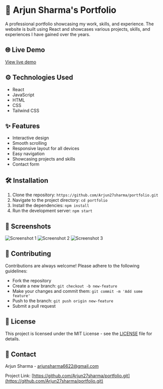 # 🚀 Arjun Sharma's Portfolio

A professional portfolio showcasing my work, skills, and experience. The website is built using React and showcases various projects, skills, and experiences I have gained over the years.

## 🌐 Live Demo

[View live demo](https://arjunsharma6622.vercel.app)

## ⚙️ Technologies Used

- React
- JavaScript
- HTML
- CSS
- Tailwind CSS

## ✨ Features

- Interactive design
- Smooth scrolling
- Responsive layout for all devices
- Easy navigation
- Showcasing projects and skills
- Contact form

## 🛠️ Installation

1. Clone the repository: `https://github.com/Arjun27sharma/portfolio.git`
2. Navigate to the project directory: `cd portfolio`
3. Install the dependencies: `npm install`
4. Run the development server: `npm start`

## 📸 Screenshots

![Screenshot 1](./screenshots/screenshot1.png)
![Screenshot 2](./screenshots/screenshot2.png)
![Screenshot 3](./screenshots/screenshot3.png)

## 🤝 Contributing

Contributions are always welcome! Please adhere to the following guidelines:

- Fork the repository
- Create a new branch: `git checkout -b new-feature`
- Make your changes and commit them: `git commit -m 'Add some feature'`
- Push to the branch: `git push origin new-feature`
- Submit a pull request

## 📝 License

This project is licensed under the MIT License - see the [LICENSE](LICENSE) file for details.

## 📧 Contact

Arjun Sharma - [arjunsharma6622@gmail.com](mailto:arjunsharma6622@gmail.com)

Project Link: [https://github.com/Arjun27sharma/portfolio.git](https://github.com/Arjun27sharma/portfolio.git)